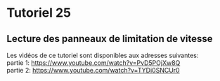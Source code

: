 # Tutoriel 25
## Lecture des panneaux de limitation de vitesse

Les vidéos de ce tutoriel sont disponibles aux adresses suivantes:<br>
partie 1: https://www.youtube.com/watch?v=PvD5POjXw8Q <br>
partie 2: https://www.youtube.com/watch?v=TYDi0SNCUr0

